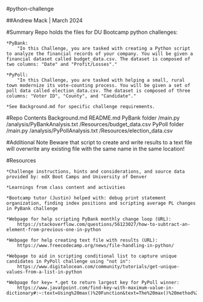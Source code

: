 #python-challenge

##Andrew Mack | March 2024

#Summary
    Repo holds the files for DU Bootcamp python challenges:
    
    *PyBank:
        "In this Challenge, you are tasked with creating a Python script to analyze the financial records of your company. You will be given a financial dataset called budget_data.csv. The dataset is composed of two columns: "Date" and "Profit/Losses"."
        
    *PyPoll:
        "In this Challenge, you are tasked with helping a small, rural town modernize its vote-counting process. You will be given a set of poll data called election_data.csv. The dataset is composed of three columns: "Voter ID", "County", and "Candidate"."
        
    *See Background.md for specific challenge requirements.

#Repo Contents
    Background.md
    README.md
    PyBank folder
        /main.py
        /analysis/PyBankAnalysis.txt
        /Resources/budget_data.csv
    PyPoll folder
        /main.py
        /analysis/PyPollAnalysis.txt
        /Resources/election_data.csv

#Additional Note
    Beware that script to create and write results to a text file will overwrite any existing file with the same name in the same location!

#Resources

    *Challenge instructions, hints and considerations, and source data provided by: edX Boot Camps and University of Denver
    
    *Learnings from class content and activities
    
    *Bootcamp tutor (Justin) helped with: debug print statement organization, finding index positions and scripting average PL changes in PyBank challenge
    
    *Webpage for help scripting PyBank monthly change loop (URL):
        https://stackoverflow.com/questions/56123027/how-to-subtract-an-element-from-previous-one-in-python
    
    *Webpage for help creating text file with results (URL):
        https://www.freecodecamp.org/news/file-handling-in-python/
    
    *Webpage to aid in scripting conditional list to capture unique candidates in PyPoll challenge using "not in":
        https://www.digitalocean.com/community/tutorials/get-unique-values-from-a-list-in-python
    
    *Webpage for key= *.get to return largest key for PyPoll winner:
        https://www.javatpoint.com/find-key-with-maximum-value-in-dictionary#:~:text=Using%20max()%20Function&text=The%20max()%20method%20is,highest%20value%20using%20the%20function.
